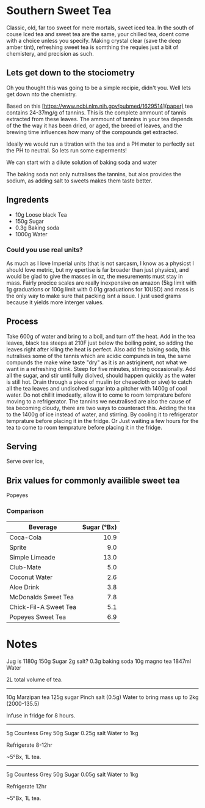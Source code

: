 # Southern Sweet Tea
Classic, old, far too sweet for mere mortals, sweet iced tea. In the south of couse Iced tea and sweet tea are the same, your chilled tea, doent come with a choice unless you specify. Making crystal clear (save the deep amber tint), refreshing sweet tea is somthing the requies just a bit of chemistery, and precision as such.

## Lets get down to the stociometry
Oh you thought this was going to be a simple recipie, didn't you. Well lets get down nto the chemistry.

Based on this [https://www.ncbi.nlm.nih.gov/pubmed/1629514](paper) tea contains 24-37mg/g of tannins. This is the complete ammount of tannis extracted from these leaves. The ammount of tannins in your tea depends of the the way it has been dried, or aged, the breed of leaves, and the brewing time influences how many of the compounds get extracted.

Ideally we would run a titration with the tea and a PH meter to perfectly set the PH to neutral. So lets run some experments!

We can start with a dilute solution of baking soda and water 

The baking soda not only nutralises the tannins, but alos provides the sodium, as adding salt to sweets makes them taste better.

## Ingredents
- 10g Loose black Tea
- 150g Sugar
- 0.3g Baking soda
- 1000g Water

### Could you use real units?
As much as I love Imperial units (that is not sarcasm, I know as a physicst I should love metric, but my epertise is far broader than just physics), and would be glad to give the masses in oz, the mesurements must stay in mass. Fairly precice scales are really inexpensive on amazon (5kg limit with 1g graduations or 100g limit with 0.01g graduations for 10USD) and mass is the only way to make sure that packing isnt a issue. I just used grams because it yields more interger values.

## Process
Take 600g of water and bring to a boil, and turn off the heat. Add in the tea leaves, black tea steeps at 210F just below the boiling point, so adding the leaves right after klling the heat is perfect. Also add the baking soda, this nutralises some of the tannis which are acidic compunds in tea, the same compunds the make wine taste "dry" as it is an astriginent, not what we want in a refreshing drink. Steep for five minutes, stirring occasionally. Add all the sugar, and stir until fully diolved, should happen quickly as the water is still hot. Drain through a piece of muslin (or chesecloth or sive) to catch all the tea leaves and undisolved sugar into a pitcher with 1400g of cool water. Do not chillit imedeatly, allow it to come to room temprature before moving to a refrigerator. The tannins we neutralised are also the cause of tea becoming cloudy, there are two ways to counteract this. Adding the tea to the 1400g of ice instead of water, and stirring. By cooling it to refrigerator temprature before placing it in the fridge. Or Just waiting a few hours for the tea to come to room temprature before placing it in the fridge.

## Serving
Serve over ice, 


## Brix values for commonly availible sweet tea

Popeyes

### Comparison
| Beverage              | Sugar (°Bx) |
| --------------------- | -----------:|
| Coca-Cola             | 10.9        |
| Sprite                | 9.0         |
| Simple Limeade        | 13.0        |
| Club-Mate             | 5.0         |
| Coconut Water         | 2.6         |
| Aloe Drink            | 3.8         |
| McDonalds Sweet Tea   | 7.8         |
| Chick-Fil-A Sweet Tea | 5.1         |
| Popeyes Sweet Tea     | 6.9         |

# Notes

Jug is 1180g
150g Sugar
2g salt?
0.3g baking soda
10g magno tea
1847ml Water

2L total volume of tea.


---

10g Marzipan tea
125g sugar
Pinch salt (0.5g)
Water to bring mass up to 2kg (2000-135.5)

Infuse in fridge for 8 hours.

---

5g Countess Grey
50g Sugar
0.25g salt
Water to 1kg

Refrigerate 8-12hr

~5°Bx, 1L tea.

---

5g Countess Grey
50g Sugar
0.05g salt
Water to 1kg

Refrigerate 12hr

~5°Bx, 1L tea.